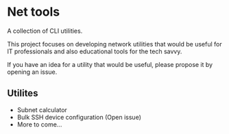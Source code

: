 # Net tools
A collection of CLI utilities.

This project focuses on developing network utilities that would be useful for IT professionals and also educational tools for the tech savvy.

If you have an idea for a utility that would be useful, please propose it by opening an issue.

## Utilites
- Subnet calculator
- Bulk SSH device configuration (Open issue)
- More to come...
